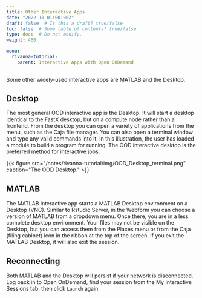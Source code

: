 ```yaml
---
title: Other Interactive Apps
date: "2022-10-01:00:00Z"
draft: false  # Is this a draft? true/false
toc: false  # Show table of contents? true/false
type: docs  # Do not modify.
weight: 460

menu:
  rivanna-tutorial:
    parent: Interactive Apps with Open OnDemand
---
```


Some other widely-used interactive apps are MATLAB and the Desktop.  

## Desktop

The most general OOD interactive app is the Desktop.  It will start a desktop identical to the FastX desktop, but on a compute node rather than a frontend.  From the desktop you can open a variety of applications from the menu, such as the Caja file manager.  You can also open a terminal window and type any valid commands into it.  In this illustration, the user has loaded a module to build a program for running. The OOD interactive desktop is the preferred method for interactive jobs.

{{< figure src="/notes/rivanna-tutorial/img/OOD_Desktop_terminal.png" caption="The OOD Desktop." >}}

## MATLAB

The MATLAB interactive app starts a MATLAB Desktop environment on a Desktop (VNC). Similar to Rstudio Server, in the Webform you can choose a version of MATLAB from a dropdown menu.  Once there, you are in a less complete desktop environment.  Your files may not be visible on the Desktop, but you can access them from the Places menu or from the Caja (filing cabinet) icon in the ribbon at the top of the screen.  If you exit the MATLAB Desktop, it will also exit the session.

## Reconnecting

Both MATLAB and the Desktop will persist if your network is disconnected. Log back in to Open OnDemand, find your session from the My Interactive Sessions tab, then click `Launch` again.
